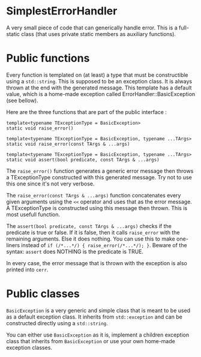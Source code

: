 # SimplestErrorHandler
A very small piece of code that can generically handle error.
This is a full-static class (that uses private static members as auxiliary functions).

# Public functions
Every function is templated on (at least) a type that must be constructible using a `std::string`.
This is supposed to be an exception class. It is always thrown at the end with the generated message.
This template has a default value, which is a home-made exception called ErrorHandler::BasicException (see bellow).

Here are the three functions that are part of the public interface :

    template<typename TExceptionType = BasicException>
    static void raise_error()

    template<typename TExceptionType = BasicException, typename ...TArgs>
    static void raise_error(const TArgs & ...args)
    
    template<typename TExceptionType = BasicException, typename ...TArgs>
    static void assert(bool predicate, const TArgs & ...args)

The `raise_error()` function generates a generic error message then throws a TExceptionType constructed with this generated message. Try not to use this one since it's not very verbose.

The `raise_error(const TArgs & ...args)` function concatenates every given arguments using the `<<` operator and uses that as the error message. A TExceptionType is constructed using this message then thrown. This is most usefull function.

The `assert(bool predicate, const TArgs & ...args)` checks if the predicate is true or false. If it is false, then it calls `raise_error` with the remaining arguments. Else it does nothing. You can use this to make one-liners instead of `if (/*...*/) { raise_error(/*...*/); }`. Beware of the syntax: `assert` does NOTHING is the predicate is TRUE.

In every case, the error message that is thrown with the exception is also printed into `cerr`.

# Public classes
`BasicException` is a very generic and simple class that is meant to be used as a default exception class. It inherits from `std::exception` and can be constructed directly using a `std::string`.

You can either use `BasicException` as it is, implement a children exception class that inherits from `BasicException` or use your own home-made exception classes.
